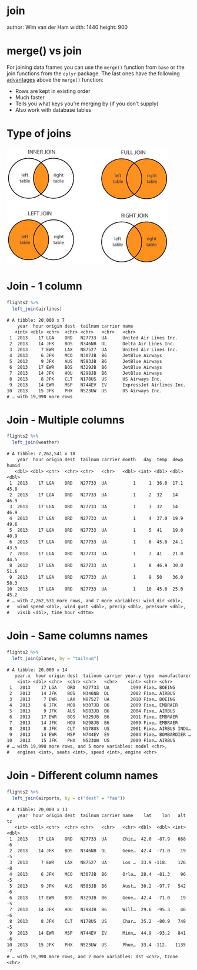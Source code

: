 join
========================================================
author: Wim van der Ham
width: 1440
height: 900

merge() vs join
========================================================

For joining data frames you can use the `merge()` function from `base` or the join functions from the `dplyr` package. The last ones have the following [advantages](https://groups.google.com/forum/#!topic/manipulatr/OuAPC4VyfIc) above the `merge()` function:

* Rows are kept in existing order
* Much faster
* Tells you what keys you’re merging by (if you don’t supply)
* Also work with database tables

Type of joins
========================================================

![](join-image.jpg)

Join - 1 column
========================================================




```r
flights2 %>% 
  left_join(airlines)
```

```
# A tibble: 20,000 x 7
    year  hour origin dest  tailnum carrier name                    
   <int> <dbl> <chr>  <chr> <chr>   <chr>   <chr>                   
 1  2013    17 LGA    ORD   N27733  UA      United Air Lines Inc.   
 2  2013    14 JFK    BOS   N346NB  DL      Delta Air Lines Inc.    
 3  2013     7 EWR    LAX   N87527  UA      United Air Lines Inc.   
 4  2013     6 JFK    MCO   N307JB  B6      JetBlue Airways         
 5  2013     9 JFK    AUS   N583JB  B6      JetBlue Airways         
 6  2013    17 EWR    BOS   N329JB  B6      JetBlue Airways         
 7  2013    14 JFK    HOU   N298JB  B6      JetBlue Airways         
 8  2013     8 JFK    CLT   N178US  US      US Airways Inc.         
 9  2013    14 EWR    MSP   N744EV  EV      ExpressJet Airlines Inc.
10  2013    15 JFK    PHX   N523UW  US      US Airways Inc.         
# … with 19,990 more rows
```

Join - Multiple columns
========================================================


```r
flights2 %>% 
  left_join(weather)
```

```
# A tibble: 7,262,541 x 18
    year  hour origin dest  tailnum carrier month   day  temp  dewp humid
   <dbl> <dbl> <chr>  <chr> <chr>   <chr>   <dbl> <int> <dbl> <dbl> <dbl>
 1  2013    17 LGA    ORD   N27733  UA          1     1  36.0  17.1  45.8
 2  2013    17 LGA    ORD   N27733  UA          1     2  32    14    46.9
 3  2013    17 LGA    ORD   N27733  UA          1     3  32    14    46.9
 4  2013    17 LGA    ORD   N27733  UA          1     4  37.0  19.9  49.6
 5  2013    17 LGA    ORD   N27733  UA          1     5  41    19.0  40.9
 6  2013    17 LGA    ORD   N27733  UA          1     6  45.0  24.1  43.5
 7  2013    17 LGA    ORD   N27733  UA          1     7  41    21.0  44.5
 8  2013    17 LGA    ORD   N27733  UA          1     8  46.9  30.0  51.6
 9  2013    17 LGA    ORD   N27733  UA          1     9  50    36.0  58.3
10  2013    17 LGA    ORD   N27733  UA          1    10  45.0  25.0  45.2
# … with 7,262,531 more rows, and 7 more variables: wind_dir <dbl>,
#   wind_speed <dbl>, wind_gust <dbl>, precip <dbl>, pressure <dbl>,
#   visib <dbl>, time_hour <dttm>
```

Join - Same columns names
========================================================


```r
flights2 %>% 
  left_join(planes, by = "tailnum")
```

```
# A tibble: 20,000 x 14
   year.x  hour origin dest  tailnum carrier year.y type  manufacturer
    <int> <dbl> <chr>  <chr> <chr>   <chr>    <int> <chr> <chr>       
 1   2013    17 LGA    ORD   N27733  UA        1999 Fixe… BOEING      
 2   2013    14 JFK    BOS   N346NB  DL        2002 Fixe… AIRBUS      
 3   2013     7 EWR    LAX   N87527  UA        2010 Fixe… BOEING      
 4   2013     6 JFK    MCO   N307JB  B6        2009 Fixe… EMBRAER     
 5   2013     9 JFK    AUS   N583JB  B6        2004 Fixe… AIRBUS      
 6   2013    17 EWR    BOS   N329JB  B6        2011 Fixe… EMBRAER     
 7   2013    14 JFK    HOU   N298JB  B6        2009 Fixe… EMBRAER     
 8   2013     8 JFK    CLT   N178US  US        2001 Fixe… AIRBUS INDU…
 9   2013    14 EWR    MSP   N744EV  EV        2004 Fixe… BOMBARDIER …
10   2013    15 JFK    PHX   N523UW  US        2009 Fixe… AIRBUS      
# … with 19,990 more rows, and 5 more variables: model <chr>,
#   engines <int>, seats <int>, speed <int>, engine <chr>
```

Join - Different column names
========================================================


```r
flights2 %>% 
  left_join(airports, by = c("dest" = "faa"))
```

```
# A tibble: 20,000 x 13
    year  hour origin dest  tailnum carrier name    lat    lon   alt    tz
   <int> <dbl> <chr>  <chr> <chr>   <chr>   <chr> <dbl>  <dbl> <int> <dbl>
 1  2013    17 LGA    ORD   N27733  UA      Chic…  42.0  -87.9   668    -6
 2  2013    14 JFK    BOS   N346NB  DL      Gene…  42.4  -71.0    19    -5
 3  2013     7 EWR    LAX   N87527  UA      Los …  33.9 -118.    126    -8
 4  2013     6 JFK    MCO   N307JB  B6      Orla…  28.4  -81.3    96    -5
 5  2013     9 JFK    AUS   N583JB  B6      Aust…  30.2  -97.7   542    -6
 6  2013    17 EWR    BOS   N329JB  B6      Gene…  42.4  -71.0    19    -5
 7  2013    14 JFK    HOU   N298JB  B6      Will…  29.6  -95.3    46    -6
 8  2013     8 JFK    CLT   N178US  US      Char…  35.2  -80.9   748    -5
 9  2013    14 EWR    MSP   N744EV  EV      Minn…  44.9  -93.2   841    -6
10  2013    15 JFK    PHX   N523UW  US      Phoe…  33.4 -112.   1135    -7
# … with 19,990 more rows, and 2 more variables: dst <chr>, tzone <chr>
```
